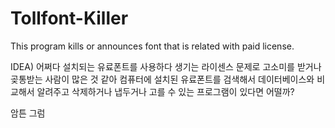 # Tollfont-Killer
This program kills or announces font that is related with paid license.

IDEA)
 어쩌다 설치되는 유료폰트를 사용하다 생기는 라이센스 문제로 고소미를 받거나 곶통받는 사람이 많은 것 같아
컴퓨터에 설치된 유료폰트를 검색해서 데이터베이스와 비교해서 알려주고 삭제하거나 냅두거나 고를 수 있는 프로그램이 있다면 어떨까?

암튼 그럼
